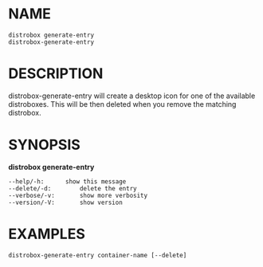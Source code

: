 <!-- markdownlint-disable MD010 MD036 -->
# NAME

	distrobox generate-entry
	distrobox-generate-entry

# DESCRIPTION

distrobox-generate-entry will create a desktop icon for one of the available distroboxes.
This will be then deleted when you remove the matching distrobox.

# SYNOPSIS

**distrobox generate-entry**

	--help/-h:		show this message
	--delete/-d:		delete the entry
	--verbose/-v:		show more verbosity
	--version/-V:		show version

# EXAMPLES

	distrobox-generate-entry container-name [--delete]
